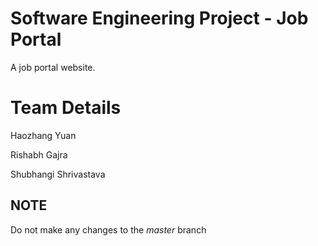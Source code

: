 # Software Engineering Project - Job Portal
A job portal website.

# Team Details
Haozhang Yuan

Rishabh Gajra

Shubhangi Shrivastava


## NOTE
Do not make any changes to the *master* branch
